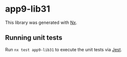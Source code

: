 # app9-lib31

This library was generated with [Nx](https://nx.dev).

## Running unit tests

Run `nx test app9-lib31` to execute the unit tests via [Jest](https://jestjs.io).

